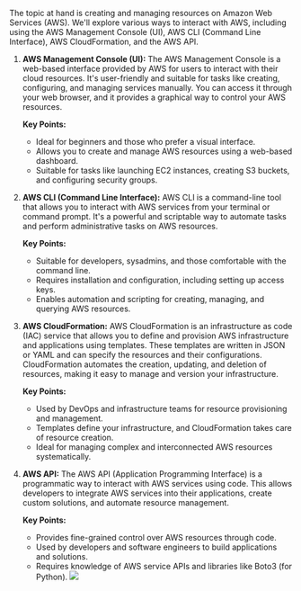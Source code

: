 The topic at hand is creating and managing resources on Amazon Web Services (AWS). We'll explore various ways to interact with AWS, including using the AWS Management Console (UI), AWS CLI (Command Line Interface), AWS CloudFormation, and the AWS API.

1. **AWS Management Console (UI):**
   The AWS Management Console is a web-based interface provided by AWS for users to interact with their cloud resources. It's user-friendly and suitable for tasks like creating, configuring, and managing services manually. You can access it through your web browser, and it provides a graphical way to control your AWS resources.

   **Key Points:**
   - Ideal for beginners and those who prefer a visual interface.
   - Allows you to create and manage AWS resources using a web-based dashboard.
   - Suitable for tasks like launching EC2 instances, creating S3 buckets, and configuring security groups.

2. **AWS CLI (Command Line Interface):**
   AWS CLI is a command-line tool that allows you to interact with AWS services from your terminal or command prompt. It's a powerful and scriptable way to automate tasks and perform administrative tasks on AWS resources.

   **Key Points:**
   - Suitable for developers, sysadmins, and those comfortable with the command line.
   - Requires installation and configuration, including setting up access keys.
   - Enables automation and scripting for creating, managing, and querying AWS resources.

3. **AWS CloudFormation:**
   AWS CloudFormation is an infrastructure as code (IAC) service that allows you to define and provision AWS infrastructure and applications using templates. These templates are written in JSON or YAML and can specify the resources and their configurations. CloudFormation automates the creation, updating, and deletion of resources, making it easy to manage and version your infrastructure.

   **Key Points:**
   - Used by DevOps and infrastructure teams for resource provisioning and management.
   - Templates define your infrastructure, and CloudFormation takes care of resource creation.
   - Ideal for managing complex and interconnected AWS resources systematically.

4. **AWS API:**
   The AWS API (Application Programming Interface) is a programmatic way to interact with AWS services using code. This allows developers to integrate AWS services into their applications, create custom solutions, and automate resource management.

   **Key Points:**
   - Provides fine-grained control over AWS resources through code.
   - Used by developers and software engineers to build applications and solutions.
   - Requires knowledge of AWS service APIs and libraries like Boto3 (for Python).
![](awsCLI.m\7c46c86f-aa87-175f-bffa-f512467d090d.svg)